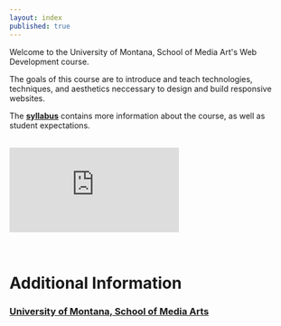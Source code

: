 ```yaml
---
layout: index
published: true
---
```


Welcome to the University of Montana, School of Media Art's Web Development course.

The goals of this course are to introduce and teach technologies, techniques, and aesthetics neccessary to design and build responsive websites.

The [**syllabus**]({{site.baseurl}}/modules/course-info/Syllabus-mart341/) contains more information about the course, as well as student expectations.

<br />

<div class="embed-responsive embed-responsive-16by9"><iframe class="embed-responsive-item" src="https://www.youtube.com/embed/_mgVJEgRVdA" frameborder="0" allowfullscreen></iframe></div>

<br />
<br />

<!--

# Instructor Introduction Videos

## Nick Moles | Section 50
<div class="embed-responsive embed-responsive-16by9"><iframe class="embed-responsive-item" src="https://www.youtube.com/embed/BZajeJki0OY" frameborder="0" allowfullscreen></iframe></div>


## Justine Evans | Section 51
<div class="embed-responsive embed-responsive-16by9"><iframe class="embed-responsive-item" src="https://player.vimeo.com/video/203341647" frameborder="0" allowfullscreen></iframe></div>

<br />

-->


# Additional Information

### [University of Montana, School of Media Arts](http://www.umt.edu/mediaarts/)
